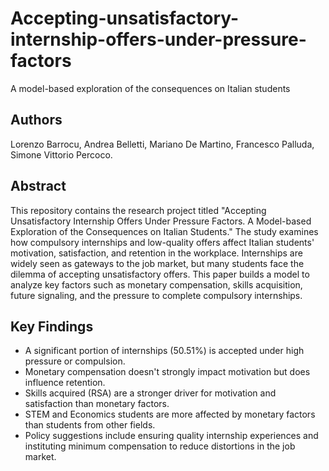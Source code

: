 # Accepting-unsatisfactory-internship-offers-under-pressure-factors
A model-based exploration of the consequences on Italian students

## Authors
Lorenzo Barrocu,
Andrea Belletti,
Mariano De Martino,
Francesco Palluda,
Simone Vittorio Percoco.

## Abstract
This repository contains the research project titled "Accepting Unsatisfactory Internship Offers Under Pressure Factors. A Model-based Exploration of the Consequences on Italian Students." The study examines how compulsory internships and low-quality offers affect Italian students' motivation, satisfaction, and retention in the workplace.
Internships are widely seen as gateways to the job market, but many students face the dilemma of accepting unsatisfactory offers. This paper builds a model to analyze key factors such as monetary compensation, skills acquisition, future signaling, and the pressure to complete compulsory internships.

## Key Findings
- A significant portion of internships (50.51%) is accepted under high pressure or compulsion.
- Monetary compensation doesn't strongly impact motivation but does influence retention.
- Skills acquired (RSA) are a stronger driver for motivation and satisfaction than monetary factors.
- STEM and Economics students are more affected by monetary factors than students from other fields.
- Policy suggestions include ensuring quality internship experiences and instituting minimum compensation to reduce distortions in the job market.
